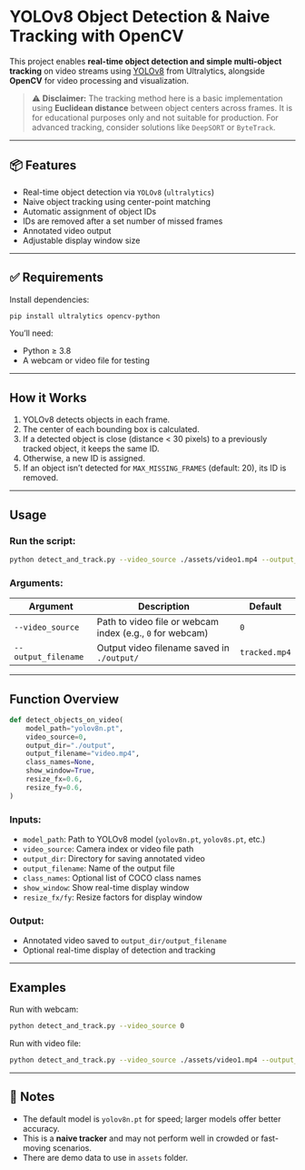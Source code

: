 # YOLOv8 Object Detection & Naive Tracking with OpenCV

This project enables **real-time object detection and simple multi-object tracking** on video streams using [YOLOv8](https://github.com/ultralytics/ultralytics) from Ultralytics, alongside **OpenCV** for video processing and visualization.

> ⚠️ **Disclaimer:** The tracking method here is a basic implementation using **Euclidean distance** between object centers across frames. It is for educational purposes only and not suitable for production. For advanced tracking, consider solutions like `DeepSORT` or `ByteTrack`.

---

## 📦 Features

- Real-time object detection via `YOLOv8` (`ultralytics`)
- Naive object tracking using center-point matching
- Automatic assignment of object IDs
- IDs are removed after a set number of missed frames
- Annotated video output
- Adjustable display window size

---

## ✅ Requirements

Install dependencies:

```bash
pip install ultralytics opencv-python
```

You’ll need:

* Python ≥ 3.8
* A webcam or video file for testing

---

## How it Works

1. YOLOv8 detects objects in each frame.
2. The center of each bounding box is calculated.
3. If a detected object is close (distance < 30 pixels) to a previously tracked object, it keeps the same ID.
4. Otherwise, a new ID is assigned.
5. If an object isn’t detected for `MAX_MISSING_FRAMES` (default: 20), its ID is removed.

---

## Usage

### Run the script:

```bash
python detect_and_track.py --video_source ./assets/video1.mp4 --output_filename tracked.mp4
```

### Arguments:

| Argument            | Description                                               | Default       |
| ------------------- | --------------------------------------------------------- | ------------- |
| `--video_source`    | Path to video file or webcam index (e.g., `0` for webcam) | `0`           |
| `--output_filename` | Output video filename saved in `./output/`                | `tracked.mp4` |

---

## Function Overview

```python
def detect_objects_on_video(
    model_path="yolov8n.pt",
    video_source=0,
    output_dir="./output",
    output_filename="video.mp4",
    class_names=None,
    show_window=True,
    resize_fx=0.6,
    resize_fy=0.6,
)
```

### Inputs:

* `model_path`: Path to YOLOv8 model (`yolov8n.pt`, `yolov8s.pt`, etc.)
* `video_source`: Camera index or video file path
* `output_dir`: Directory for saving annotated video
* `output_filename`: Name of the output file
* `class_names`: Optional list of COCO class names
* `show_window`: Show real-time display window
* `resize_fx/fy`: Resize factors for display window

### Output:

* Annotated video saved to `output_dir/output_filename`
* Optional real-time display of detection and tracking

---

## Examples

Run with webcam:

```bash
python detect_and_track.py --video_source 0
```

Run with video file:

```bash
python detect_and_track.py --video_source ./assets/video1.mp4 --output_filename demo_output.mp4
```

---

## 📌 Notes

* The default model is `yolov8n.pt` for speed; larger models offer better accuracy.
* This is a **naive tracker** and may not perform well in crowded or fast-moving scenarios.
* There are demo data to use in `assets` folder.